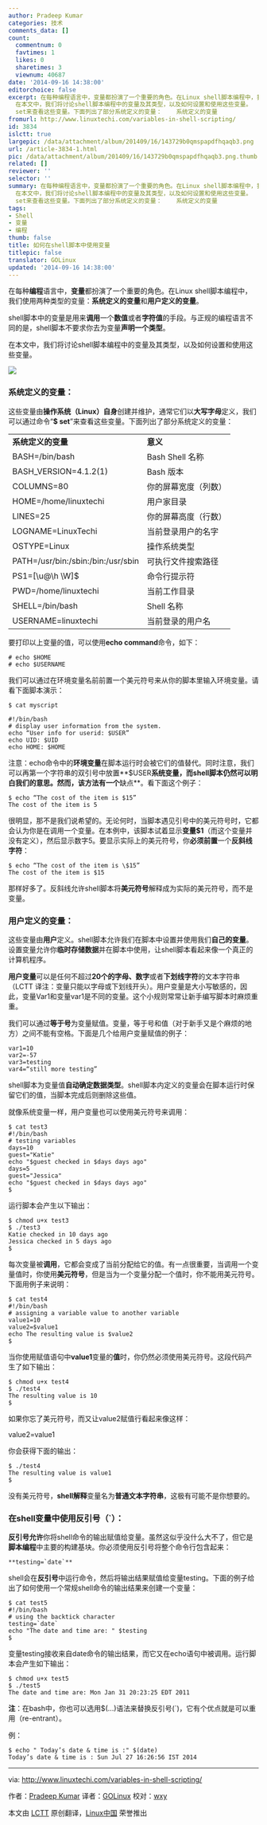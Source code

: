 ```yaml
---
author: Pradeep Kumar
categories: 技术
comments_data: []
count:
  commentnum: 0
  favtimes: 1
  likes: 0
  sharetimes: 3
  viewnum: 40687
date: '2014-09-16 14:38:00'
editorchoice: false
excerpt: 在每种编程语言中，变量都扮演了一个重要的角色。在Linux shell脚本编程中，我们使用两种类型的变量：系统定义的变量和用户定义的变量。 shell脚本中的变量是用来调用一个数值或者字符值的手段。与正规的编程语言不同的是，shell脚本不要求你去为变量声明一个类型。
  在本文中，我们将讨论shell脚本编程中的变量及其类型，以及如何设置和使用这些变量。  系统定义的变量： 这些变量由操作系统（Linux）自身创建并维护，通常它们以大写字母定义，我们可以通过命令$
  set来查看这些变量。下面列出了部分系统定义的变量：    系统定义的变量
fromurl: http://www.linuxtechi.com/variables-in-shell-scripting/
id: 3834
islctt: true
largepic: /data/attachment/album/201409/16/143729b0qmspapdfhqaqb3.png
url: /article-3834-1.html
pic: /data/attachment/album/201409/16/143729b0qmspapdfhqaqb3.png.thumb.jpg
related: []
reviewer: ''
selector: ''
summary: 在每种编程语言中，变量都扮演了一个重要的角色。在Linux shell脚本编程中，我们使用两种类型的变量：系统定义的变量和用户定义的变量。 shell脚本中的变量是用来调用一个数值或者字符值的手段。与正规的编程语言不同的是，shell脚本不要求你去为变量声明一个类型。
  在本文中，我们将讨论shell脚本编程中的变量及其类型，以及如何设置和使用这些变量。  系统定义的变量： 这些变量由操作系统（Linux）自身创建并维护，通常它们以大写字母定义，我们可以通过命令$
  set来查看这些变量。下面列出了部分系统定义的变量：    系统定义的变量
tags:
- Shell
- 变量
- 编程
thumb: false
title: 如何在shell脚本中使用变量
titlepic: false
translator: GOLinux
updated: '2014-09-16 14:38:00'
---
```


在每种**编程**语言中，**变量**都扮演了一个重要的角色。在Linux shell脚本编程中，我们使用两种类型的变量：**系统定义的变量**和**用户定义的变量**。


shell脚本中的变量是用来**调用**一个**数值**或者**字符值**的手段。与正规的编程语言不同的是，shell脚本不要求你去为变量**声明一个类型**。


在本文中，我们将讨论shell脚本编程中的变量及其类型，以及如何设置和使用这些变量。


![](/data/attachment/album/201409/16/143729b0qmspapdfhqaqb3.png)


### 系统定义的变量：


这些变量由**操作系统（Linux）自身**创建并维护，通常它们以**大写字母**定义，我们可以通过命令“**$ set**”来查看这些变量。下面列出了部分系统定义的变量：




|  |  |
| --- | --- |
| **系统定义的变量**  | **意义**  |
| BASH=/bin/bash | Bash Shell 名称 |
| BASH\_VERSION=4.1.2(1) | Bash 版本 |
| COLUMNS=80 | 你的屏幕宽度（列数） |
| HOME=/home/linuxtechi | 用户家目录 |
| LINES=25 | 你的屏幕高度（行数） |
| LOGNAME=LinuxTechi | 当前登录用户的名字 |
| OSTYPE=Linux | 操作系统类型 |
| PATH=/usr/bin:/sbin:/bin:/usr/sbin | 可执行文件搜索路径 |
| PS1=[\u@\h \W]\$ | 命令行提示符 |
| PWD=/home/linuxtechi | 当前工作目录 |
| SHELL=/bin/bash | Shell 名称 |
| USERNAME=linuxtechi | 当前登录的用户名 |


要打印以上变量的值，可以使用**echo command**命令，如下：



```
# echo $HOME
# echo $USERNAME

```

我们可以通过在环境变量名前前置一个美元符号来从你的脚本里输入环境变量。请看下面脚本演示：



```
$ cat myscript

#!/bin/bash
# display user information from the system.
echo “User info for userid: $USER”
echo UID: $UID
echo HOME: $HOME 

```

注意：echo命令中的**环境变量**在脚本运行时会被它们的值替代。同时注意，我们可以再第一个字符串的双引号中放置**$USER**系统变量，而shell脚本仍然可以明白我们的意思。然而，该方法有一个**缺点**。看下面这个例子：



```
$ echo “The cost of the item is $15”
The cost of the item is 5

```

很明显，那不是我们说希望的。无论何时，当脚本遇见引号中的美元符号时，它都会认为你是在调用一个变量。在本例中，该脚本试着显示**变量$1**（而这个变量并没有定义），然后显示数字5。要显示实际上的美元符号，你**必须前置**一个**反斜线字符**：



```
$ echo “The cost of the item is \$15”
The cost of the item is $15

```

那样好多了。反斜线允许shell脚本将**美元符号**解释成为实际的美元符号，而不是变量。


### 用户定义的变量：


这些变量由**用户**定义。shell脚本允许我们在脚本中设置并使用我们**自己的变量**。设置变量允许你**临时存储数据**并在脚本中使用，让shell脚本看起来像一个真正的计算机程序。


**用户变量**可以是任何不超过**20个的字母、数字**或者**下划线字符**的文本字符串（LCTT 译注：变量只能以字母或下划线开头）。用户变量是大小写敏感的，因此，变量Var1和变量var1是不同的变量。这个小规则常常让新手编写脚本时麻烦重重。


我们可以通过**等于号**为变量赋值。变量，等于号和值（对于新手又是个麻烦的地方）之间不能有空格。下面是几个给用户变量赋值的例子：



```
var1=10
var2=-57
var3=testing
var4=“still more testing”

```

shell脚本为变量值**自动确定数据类型**。shell脚本内定义的变量会在脚本运行时保留它们的值，当脚本完成后则删除这些值。


就像系统变量一样，用户变量也可以使用美元符号来调用：



```
$ cat test3
#!/bin/bash
# testing variables
days=10
guest="Katie"
echo "$guest checked in $days days ago"
days=5
guest="Jessica"
echo "$guest checked in $days days ago"
$

```

运行脚本会产生以下输出：



```
$ chmod u+x test3
$ ./test3
Katie checked in 10 days ago
Jessica checked in 5 days ago
$

```

每次变量被**调用**，它都会变成了当前分配给它的值。有一点很重要，当调用一个变量值时，你使用**美元符号**，但是当为一个变量分配一个值时，你不能用美元符号。下面用例子来说明：



```
$ cat test4
#!/bin/bash
# assigning a variable value to another variable
value1=10
value2=$value1
echo The resulting value is $value2
$

```

当你使用赋值语句中**value1**变量的**值**时，你仍然必须使用美元符号。这段代码产生了如下输出：



```
$ chmod u+x test4
$ ./test4
The resulting value is 10
$

```

如果你忘了美元符号，而又让value2赋值行看起来像这样：


value2=value1


你会获得下面的输出：



```
$ ./test4    
The resulting value is value1
$

```

没有美元符号，**shell解释**变量名为**普通文本字符串**，这极有可能不是你想要的。


### 在shell变量中使用反引号（`）：


**反引号允许**你将shell命令的输出赋值给变量。虽然这似乎没什么大不了，但它是**脚本编程**中主要的构建基块。你必须使用反引号将整个命令行包含起来：



```
**testing=`date`**

```

shell会在**反引号**中运行命令，然后将输出结果赋值给变量testing。下面的例子给出了如何使用一个常规shell命令的输出结果来创建一个变量：



```
$ cat test5
#!/bin/bash
# using the backtick character
testing=`date`
echo "The date and time are: " $testing
$

```

变量testing接收来自date命令的输出结果，而它又在echo语句中被调用。运行脚本会产生如下输出：



```
$ chmod u+x test5
$ ./test5
The date and time are: Mon Jan 31 20:23:25 EDT 2011

```

**注**：在bash中，你也可以选用$(...)语法来替换反引号(`)，它有个优点就是可以重用（re-entrant）。


例：



```
$ echo " Today’s date & time is :" $(date)
Today’s date & time is : Sun Jul 27 16:26:56 IST 2014 

```



---


via: <http://www.linuxtechi.com/variables-in-shell-scripting/>


作者：[Pradeep Kumar](http://www.linuxtechi.com/author/pradeep/) 译者：[GOLinux](https://github.com/GOLinux) 校对：[wxy](https://github.com/wxy)


本文由 [LCTT](https://github.com/LCTT/TranslateProject) 原创翻译，[Linux中国](http://linux.cn/) 荣誉推出